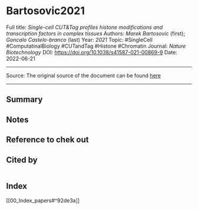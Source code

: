 # Bartosovic2021
Full title: *Single-cell CUT&Tag profiles histone modifications and transcription factors in complex tissues*
Authors: *Marek Bartosovic* (first); *Goncalo Castelo-branco* (last)
Year: *2021*
Topic: #SingleCell #ComputatinalBiology #CUTandTag #Histone #Chromatin
Journal: *Nature Biotechnology*
DOI: https://doi.org/10.1038/s41587-021-00869-9
Date: 2022-06-21

---

Source: The original source of the document can be found [here](https://www.nature.com/articles/s41587-021-00869-9)

---

## Summary

## Notes

## Reference to chek out



## Cited by
```query

```

## Index
[[00_Index_papers#^92de3a]]